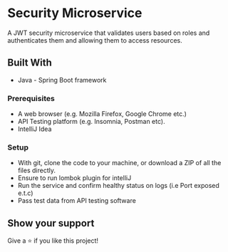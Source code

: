 # Security Microservice
A JWT security microservice that validates users based on roles and authenticates them and allowing them to access resources. 

## Built With

- Java - Spring Boot framework

### Prerequisites

- A web browser (e.g. Mozilla Firefox, Google Chrome etc.)
- API Testing platform (e.g. Insomnia, Postman etc).
- IntelliJ Idea

### Setup

- With git, clone the code to your machine, or download a ZIP of all the files directly.
- Ensure to run lombok plugin for intelliJ
- Run the service and confirm healthy status on logs (i.e Port exposed e.t.c)
- Pass test data from API testing software 



## Show your support

Give a ⭐️ if you like this project!

